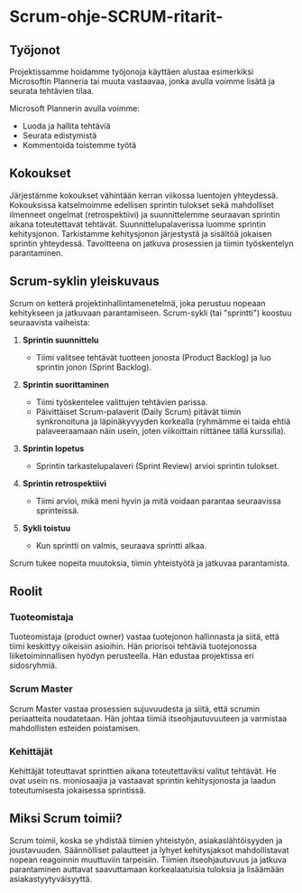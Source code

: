 # Scrum-ohje-SCRUM-ritarit-

## Työjonot
Projektissamme hoidamme työjonoja käyttäen alustaa esimerkiksi Microsoftin Planneria tai muuta vastaavaa, jonka avulla voimme lisätä ja seurata tehtävien tilaa.

Microsoft Plannerin avulla voimme:

- Luoda ja hallita tehtäviä
- Seurata edistymistä
- Kommentoida toistemme työtä

## Kokoukset
Järjestämme kokoukset vähintään kerran viikossa luentojen yhteydessä.
Kokouksissa katselmoimme edellisen sprintin tulokset sekä mahdolliset ilmenneet ongelmat (retrospektiivi) ja suunnittelemme seuraavan sprintin aikana toteutettavat tehtävät. Suunnittelupalaverissa luomme sprintin kehitysjonon.
Tarkistamme kehitysjonon järjestystä ja sisältöä jokaisen sprintin yhteydessä. Tavoitteena on jatkuva prosessien ja tiimin työskentelyn parantaminen. 

## Scrum-syklin yleiskuvaus

Scrum on ketterä projektinhallintamenetelmä, joka perustuu nopeaan kehitykseen ja jatkuvaan parantamiseen. Scrum-sykli (tai "sprintti") koostuu seuraavista vaiheista:

1. **Sprintin suunnittelu**
    - Tiimi valitsee tehtävät tuotteen jonosta (Product Backlog) ja luo sprintin jonon (Sprint Backlog).

2. **Sprintin suorittaminen**
    - Tiimi työskentelee valittujen tehtävien parissa.
    - Päivittäiset Scrum-palaverit (Daily Scrum) pitävät tiimin synkronoituna ja läpinäkyvyyden korkealla (ryhmämme ei taida ehtiä palaveeraamaan näin usein, joten viikoittain riittänee tällä kurssilla).

3. **Sprintin lopetus**
    - Sprintin tarkastelupalaveri (Sprint Review) arvioi sprintin tulokset.

4. **Sprintin retrospektiivi**
    - Tiimi arvioi, mikä meni hyvin ja mitä voidaan parantaa seuraavissa sprinteissä.

5. **Sykli toistuu**
    - Kun sprintti on valmis, seuraava sprintti alkaa.

Scrum tukee nopeita muutoksia, tiimin yhteistyötä ja jatkuvaa parantamista.

## Roolit

### Tuoteomistaja
Tuoteomistaja (product owner) vastaa tuotejonon hallinnasta ja siitä, että tiimi keskittyy oikeisiin asioihin. Hän priorisoi tehtäviä tuotejonossa liiketoiminnallisen hyödyn perusteella. Hän edustaa projektissa eri sidosryhmiä.

### Scrum Master
Scrum Master vastaa prosessien sujuvuudesta ja siitä, että scrumin periaatteita noudatetaan. Hän johtaa tiimiä itseohjautuvuuteen ja varmistaa mahdollisten esteiden poistamisen.

### Kehittäjät
Kehittäjät toteuttavat sprinttien aikana toteutettaviksi valitut tehtävät. He ovat usein ns. moniosaajia ja vastaavat sprintin kehitysjonosta ja laadun toteutumisesta jokaisessa sprintissä.

## Miksi Scrum toimii?
Scrum toimii, koska se yhdistää tiimien yhteistyön, asiakaslähtöisyyden ja joustavuuden. Säännölliset palautteet ja lyhyet kehitysjaksot mahdollistavat nopean reagoinnin muuttuviin tarpeisiin.
Tiimien itseohjautuvuus ja jatkuva parantaminen auttavat saavuttamaan korkealaatuisia tuloksia ja lisäämään asiakastyytyväisyyttä.